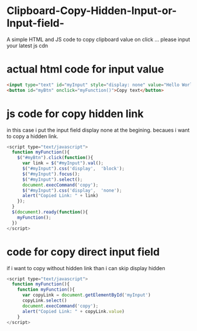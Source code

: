 # Clipboard-Copy-Hidden-Input-or-Input-field-
A simple HTML and JS code to copy clipboard value on click ...
please input your latest js cdn

# actual html code for input value 
```html
<input type="text" id="myInput" style="display: none" value="Hello World for my new next">
<button id="myBtn" onclick="myFunction()">Copy text</button>
```

# js code for copy hidden link
in this case i put the input field display none at the begining. becaues i want to copy a hidden link.
```js
<script type="text/javascript">
  function myFunction(){
    $("#myBtn").click(function(){
      var link = $("#myInput").val();
      $("#myInput").css('display',  'block');
      $("#myInput").focus();
      $("#myInput").select();
      document.execCommand('copy');
      $("#myInput").css('display',  'none');
      alert("Copied Link: " + link)
    });
  }
  $(document).ready(function(){
    myFunction();
  })    
</script>
```
# code for copy direct input field
if i want to copy without hidden link than i can skip display hidden
```js
<script type="text/javascript">
  function myFunction(){
    function myFunction(){
      var copyLink = document.getElementById('myInput')
      copyLink.select()
      document.execCommand('copy');
      alert("Copied Link: " + copyLink.value)
    }
</script>
```

